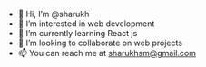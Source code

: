 - 👋 Hi, I’m @sharukh
- 👀 I’m interested in web development
- 🌱 I’m currently learning React js 
- 💞️ I’m looking to collaborate on web projects
- 📫 You can reach me at sharukhsm@gmail.com

<!---
sharukhsm/sharukhsm is a ✨ special ✨ repository because its `README.md` (this file) appears on your GitHub profile.
You can click the Preview link to take a look at your changes.
--->
